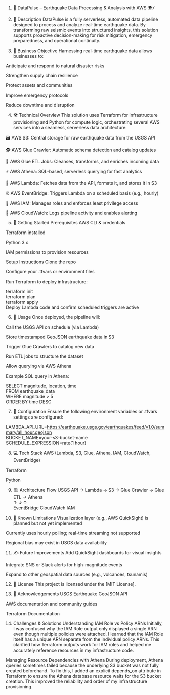 
1. 📘 DataPulse – Earthquake Data Processing & Analysis with AWS 🌍⚡️


2. 🧠 Description
DataPulse is a fully serverless, automated data pipeline designed to process and analyze real-time earthquake data. By transforming raw seismic events into structured insights, this solution supports proactive decision-making for risk mitigation, emergency preparedness, and operational continuity.


3. 🎯 Business Objective
Harnessing real-time earthquake data allows businesses to:

Anticipate and respond to natural disaster risks

Strengthen supply chain resilience

Protect assets and communities

Improve emergency protocols

Reduce downtime and disruption


4. 🛠️ Technical Overview
This solution uses Terraform for infrastructure provisioning and Python for compute logic, orchestrating several AWS services into a seamless, serverless data architecture:

🗃️ AWS S3: Central storage for raw earthquake data from the USGS API

🕵️ AWS Glue Crawler: Automatic schema detection and catalog updates

🔄 AWS Glue ETL Jobs: Cleanses, transforms, and enriches incoming data

⚡ AWS Athena: SQL-based, serverless querying for fast analytics

🐍 AWS Lambda: Fetches data from the API, formats it, and stores it in S3

⏰ AWS EventBridge: Triggers Lambda on a scheduled basis (e.g., hourly)

🔐 AWS IAM: Manages roles and enforces least privilege access

👀 AWS CloudWatch: Logs pipeline activity and enables alerting


5. 🚀 Getting Started
Prerequisites
AWS CLI & credentials

Terraform installed

Python 3.x

IAM permissions to provision resources

Setup Instructions
Clone the repo

Configure your .tfvars or environment files

Run Terraform to deploy infrastructure:

terraform init  
terraform plan  
terraform apply  
Deploy Lambda code and confirm scheduled triggers are active



6. 🧪 Usage
Once deployed, the pipeline will:

Call the USGS API on schedule (via Lambda)

Store timestamped GeoJSON earthquake data in S3

Trigger Glue Crawlers to catalog new data

Run ETL jobs to structure the dataset

Allow querying via AWS Athena

Example SQL query in Athena:

SELECT magnitude, location, time  
FROM earthquake_data  
WHERE magnitude > 5  
ORDER BY time DESC  


7. 🔧 Configuration
Ensure the following environment variables or .tfvars settings are configured:

LAMBDA_API_URL=https://earthquake.usgs.gov/earthquakes/feed/v1.0/summary/all_hour.geojson  
BUCKET_NAME=your-s3-bucket-name  
SCHEDULE_EXPRESSION=rate(1 hour)  


8. 💻 Tech Stack
AWS (Lambda, S3, Glue, Athena, IAM, CloudWatch, EventBridge)

Terraform

Python


9. 🏗️ Architecture Flow
USGS API → Lambda → S3 → Glue Crawler → Glue ETL → Athena  
            ↑            ↓        ↑  
         EventBridge   CloudWatch IAM  


10. 🐞 Known Limitations
Visualization layer (e.g., AWS QuickSight) is planned but not yet implemented

Currently uses hourly polling; real-time streaming not supported

Regional bias may exist in USGS data availability


11. ✍️ Future Improvements
Add QuickSight dashboards for visual insights

Integrate SNS or Slack alerts for high-magnitude events

Expand to other geospatial data sources (e.g., volcanoes, tsunamis)


12. 📄 License
This project is licensed under the [MIT License].


13. 🙏 Acknowledgements
USGS Earthquake GeoJSON API

AWS documentation and community guides

Terraform Documentation


14. Challenges & Solutions
Understanding IAM Role vs Policy ARNs
Initially, I was confused why the IAM Role output only displayed a single ARN even though multiple policies were attached. I learned that the IAM Role itself has a unique ARN separate from the individual policy ARNs. This clarified how Terraform outputs work for IAM roles and helped me accurately reference resources in my infrastructure code.

Managing Resource Dependencies with Athena
During deployment, Athena queries sometimes failed because the underlying S3 bucket was not fully created beforehand. To fix this, I added an explicit depends_on attribute in Terraform to ensure the Athena database resource waits for the S3 bucket creation. This improved the reliability and order of my infrastructure provisioning.